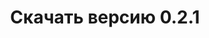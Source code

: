 ---
layout: version
title: Скачать версию 0.2.1
permalink: /ru/download/0.2.1/

ver: 0.2.1
lang: ru
---